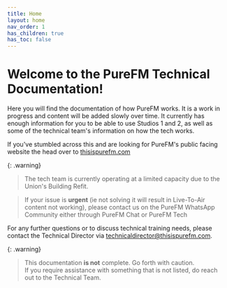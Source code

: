 ```yaml
---
title: Home
layout: home
nav_order: 1
has_children: true
has_toc: false
---
```


# Welcome to the PureFM Technical Documentation!

Here you will find the documentation of how PureFM works. It is a work in progress and content will be added slowly over time. It currently has enough information for you to be able to use Studios 1 and 2, as well as some of the technical team's information on how the tech works. 

If you've stumbled across this and are looking for PureFM's public facing website the head over to [thisispurefm.com](https://thisispurefm.com)

<!-- {: .warning}
> The tech team are now entering Examination Period. During this time, you can expect delayed response times to messages & any ACRs or TSRs submitted will take longer to be completed. -->
>
{: .warning}
> The tech team is currently operating at a limited capacity due to the Union's Building Refit.

> If your issue is **urgent** (ie not solving it will result in Live-To-Air content not working), please contact us on the PureFM WhatsApp Community either through PureFM Chat or PureFM Tech

For any further questions or to discuss technical training needs, please contact the Technical Director via [technicaldirector@thisispurefm.com](mailto:technicaldirector@thisispurefm.com).

{: .warning}
> This documentation **is not** complete. Go forth with caution.  
> If you require assistance with something that is not listed, do reach out to the Technical Team. 